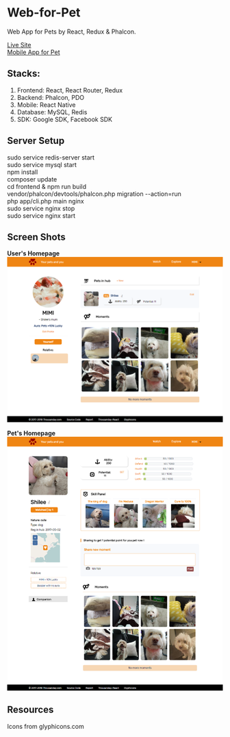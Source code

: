 # Web-for-Pet
Web App for Pets by React, Redux & Phalcon.   
  
[Live Site](http://pet.nextvisioner.com)  
[Mobile App for Pet](https://github.com/byn9826/Thousanday-Mobile) 
  
Stacks:  
--
1. Frontend: React, React Router, Redux  
2. Backend: Phalcon, PDO    
3. Mobile: React Native  
4. Database: MySQL, Redis  
5. SDK: Google SDK, Facebook SDK  
  
Server Setup  
--
sudo service redis-server start  
sudo service mysql start  
npm install  
composer update  
cd frontend & npm run build   
vendor/phalcon/devtools/phalcon.php migration --action=run   
php app/cli.php main nginx  
sudo service nginx stop  
sudo service nginx start  
   
Screen Shots
--
<b>User's Homepage</b>  
![user](https://raw.githubusercontent.com/byn9826/Thousand-Day/master/~legend/user.png)  

<b>Pet's Homepage</b>  
![pet](https://raw.githubusercontent.com/byn9826/Thousand-Day/master/~legend/pet.png)  
  
Resources
--
Icons from glyphicons.com
